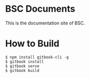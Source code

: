 # BSC Documents
This is the documentation site of BSC.

# How to Build
```
$ npm install gitbook-cli -g
$ gitbook install
$ gitbook serve
$ gitbook build
```
